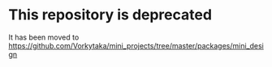 # This repository is deprecated

It has been moved to https://github.com/Vorkytaka/mini_projects/tree/master/packages/mini_design
